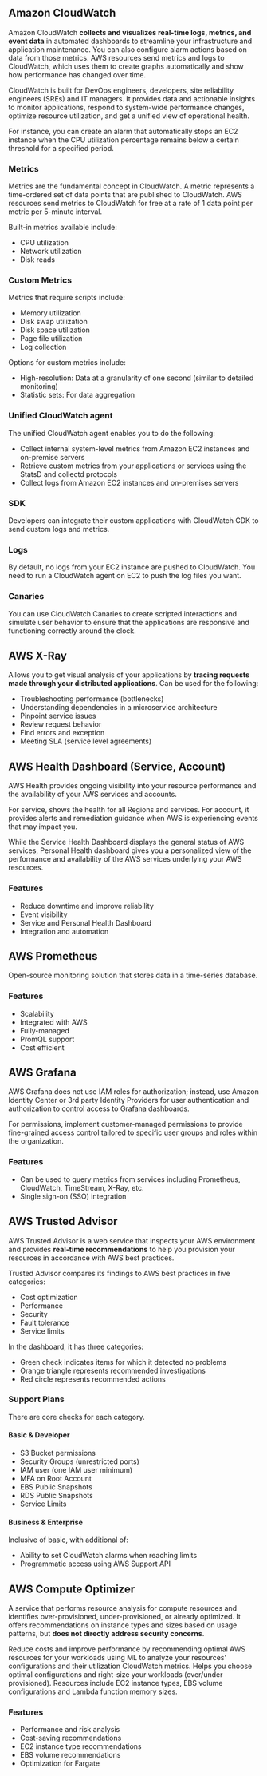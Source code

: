 ## Amazon CloudWatch

Amazon CloudWatch **collects and visualizes real-time logs, metrics, and event data** in automated dashboards to streamline your infrastructure and application maintenance. You can also configure alarm actions based on data from those metrics. AWS resources send metrics and logs to CloudWatch, which uses them to create graphs automatically and show how performance has changed over time.

CloudWatch is built for DevOps engineers, developers, site reliability engineers (SREs) and IT managers. It provides data and actionable insights to monitor applications, respond to system-wide performance changes, optimize resource utilization, and get a unified view of operational health.

For instance, you can create an alarm that automatically stops an EC2 instance when the CPU utilization percentage remains below a certain threshold for a specified period.

### Metrics

Metrics are the fundamental concept in CloudWatch. A metric represents a time-ordered set of data points that are published to CloudWatch. AWS resources send metrics to CloudWatch for free at a rate of 1 data point per metric per 5-minute interval.

Built-in metrics available include:

- CPU utilization
- Network utilization
- Disk reads

### Custom Metrics

Metrics that require scripts include:

- Memory utilization
- Disk swap utilization
- Disk space utilization
- Page file utilization
- Log collection

Options for custom metrics include:

- High-resolution: Data at a granularity of one second (similar to detailed monitoring)
- Statistic sets: For data aggregation

### Unified CloudWatch agent

The unified CloudWatch agent enables you to do the following:

- Collect internal system-level metrics from Amazon EC2 instances and on-premise servers
- Retrieve custom metrics from your applications or services using the StatsD and collectd protocols
- Collect logs from Amazon EC2 instances and on-premises servers

### SDK

Developers can integrate their custom applications with CloudWatch CDK to send custom logs and metrics.

### Logs

By default, no logs from your EC2 instance are pushed to CloudWatch. You need to run a CloudWatch agent on EC2 to push the log files you want.

### Canaries

You can use CloudWatch Canaries to create scripted interactions and simulate user behavior to ensure that the applications are responsive and functioning correctly around the clock.

## AWS X-Ray

Allows you to get visual analysis of your applications by **tracing requests made through your distributed applications**. Can be used for the following:

- Troubleshooting performance (bottlenecks)
- Understanding dependencies in a microservice architecture
- Pinpoint service issues
- Review request behavior
- Find errors and exception
- Meeting SLA (service level agreements)

## AWS Health Dashboard (Service, Account)

AWS Health provides ongoing visibility into your resource performance and the availability of your AWS services and accounts.

For service, shows the health for all Regions and services. For account, it provides alerts and remediation guidance when AWS is experiencing events that may impact you.

While the Service Health Dashboard displays the general status of AWS services, Personal Health dashboard gives you a personalized view of the performance and availability of the AWS services underlying your AWS resources.

### Features

- Reduce downtime and improve reliability
- Event visibility
- Service and Personal Health Dashboard
- Integration and automation

## AWS Prometheus

Open-source monitoring solution that stores data in a time-series database.

### Features

- Scalability
- Integrated with AWS
- Fully-managed
- PromQL support
- Cost efficient

## AWS Grafana

AWS Grafana does not use IAM roles for authorization; instead, use Amazon Identity Center or 3rd party Identity Providers for user authentication and authorization to control access to Grafana dashboards.

For permissions, implement customer-managed permissions to provide fine-grained access control tailored to specific user groups and roles within the organization.

### Features

- Can be used to query metrics from services including Prometheus, CloudWatch, TimeStream, X-Ray, etc.
- Single sign-on (SSO) integration

## AWS Trusted Advisor

AWS Trusted Advisor is a web service that inspects your AWS environment and provides **real-time recommendations** to help you provision your resources in accordance with AWS best practices.

Trusted Advisor compares its findings to AWS best practices in five categories:

- Cost optimization
- Performance
- Security
- Fault tolerance
- Service limits

In the dashboard, it has three categories:

- Green check indicates items for which it detected no problems
- Orange triangle represents recommended investigations
- Red circle represents recommended actions

### Support Plans

There are core checks for each category.

#### Basic & Developer

- S3 Bucket permissions
- Security Groups (unrestricted ports)
- IAM user (one IAM user minimum)
- MFA on Root Account
- EBS Public Snapshots
- RDS Public Snapshots
- Service Limits

#### Business & Enterprise

Inclusive of basic, with additional of:

- Ability to set CloudWatch alarms when reaching limits
- Programmatic access using AWS Support API

## AWS Compute Optimizer

A service that performs resource analysis for compute resources and identifies over-provisioned, under-provisioned, or already optimized. It offers recommendations on instance types and sizes based on usage patterns, but **does not directly address security concerns**.

Reduce costs and improve performance by recommending optimal AWS resources for your workloads using ML to analyze your resources' configurations and their utilization CloudWatch metrics. Helps you choose optimal configurations and right-size your workloads (over/under provisioned). Resources include EC2 instance types, EBS volume configurations and Lambda function memory sizes.

### Features

- Performance and risk analysis
- Cost-saving recommendations
- EC2 instance type recommendations
- EBS volume recommendations
- Optimization for Fargate
